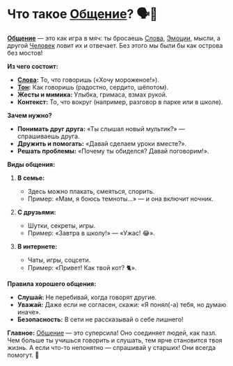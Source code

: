 # Что такое [Общение](Communication_in_general.md)? 🗣️💬  

**[Общение](Communication_in_general.md)** — это как игра в мяч: ты бросаешь [Слова](words.md), [Эмоции](emotions.md), мысли, а другой [Человек](human.md) ловит их и отвечает. Без этого мы были бы как острова без мостов!  

**Из чего состоит:**  
- **[Слова](words.md):** То, что говоришь («Хочу мороженое!»).  
- **[Тон](Tones.md):** Как говоришь (радостно, сердито, шёпотом).  
- **Жесты и мимика:** Улыбка, гримаса, взмах рукой.  
- **Контекст:** То, что вокруг (например, разговор в парке или в школе).  

**Зачем нужно?**  
- **Понимать друг друга:** «Ты слышал новый мультик?» — спрашиваешь друга.  
- **Дружить и помогать:** «Давай сделаем уроки вместе?».  
- **Решать проблемы:** «Почему ты обиделся? Давай поговорим!».  

**Виды общения:**  
1. **В семье:**  
   - Здесь можно плакать, смеяться, спорить.  
   - Пример: «Мам, я боюсь темноты…» — и она включит ночник.  

2. **С друзьями:**  
   - Шутки, секреты, игры.  
   - Пример: «Завтра в школу!» — «Ужас! 😂».  

3. **В интернете:**  
   - Чаты, игры, соцсети.  
   - Пример: «Привет! Как твой кот? 🐈».  

**Правила хорошего общения:**  
- **Слушай:** Не перебивай, когда говорят другие.  
- **Уважай:** Даже если не согласен, скажи: «Я понял(-а) тебя, но думаю иначе».  
- **Безопасность:** В сети не рассказывай о себе лишнего!  

**Главное:** [Общение](Communication_in_general.md) — это суперсила! Оно соединяет людей, как пазл. Чем больше ты учишься говорить и слушать, тем ярче становится твоя жизнь. А если что-то непонятно — спрашивай у старших! Они всегда помогут. 💫  